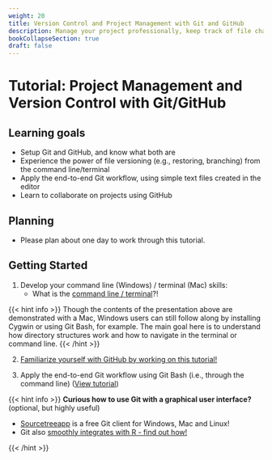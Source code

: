 ```yaml
---
weight: 20
title: Version Control and Project Management with Git and GitHub
description: Manage your project professionally, keep track of file changes and apply the end-to-end Git workflow.
bookCollapseSection: true
draft: false
---
```


# Tutorial: Project Management and Version Control with Git/GitHub

## Learning goals

* Setup Git and GitHub, and know what both are
* Experience the power of file versioning (e.g., restoring, branching) from the command line/terminal
* Apply the end-to-end Git workflow, using simple text files created in the editor
* Learn to collaborate on projects using GitHub

## Planning

* Please plan about one day to work through this tutorial.

## Getting Started

1. Develop your command line (Windows) / terminal (Mac) skills:
    - What is the [command line / terminal](https://generalassembly.github.io/prework/cl)?!

{{< hint info >}}
Though the contents of the presentation above are demonstrated with a Mac, Windows users can still follow along by installing Cygwin or using Git Bash, for example. The main goal here is to understand how directory structures work and how to navigate in the terminal or command line.
{{< /hint >}}

2. [Familiarize yourself with GitHub by working on this tutorial!](https://github.com/skills/introduction-to-github)

3. Apply the end-to-end Git workflow using Git Bash (i.e., through the command line) ([View tutorial](version-control.html))


{{< hint info >}}
__Curious how to use Git with a graphical user interface?__
(optional, but highly useful)

- [Sourcetreeapp](https://www.sourcetreeapp.com) is a free Git client for Windows, Mac and Linux!
- Git also [smoothly integrates with R - find out how!](https://swcarpentry.github.io/git-novice/14-supplemental-rstudio/)

{{< /hint >}}
